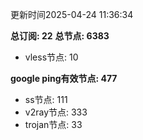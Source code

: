 更新时间2025-04-24 11:36:34

**总订阅: 22**
**总节点: 6383**
- vless节点: 10

**google ping有效节点: 477**
- ss节点: 111
- v2ray节点: 333
- trojan节点: 33
